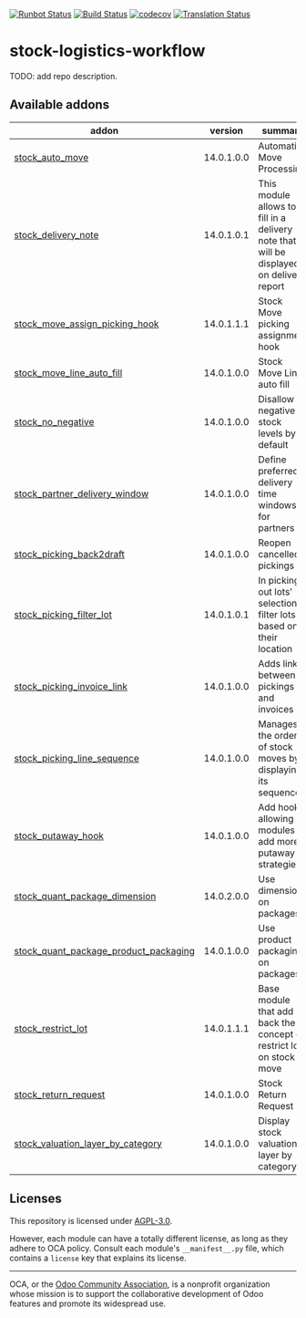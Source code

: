 [![Runbot Status](https://runbot.odoo-community.org/runbot/badge/flat/154/14.0.svg)](https://runbot.odoo-community.org/runbot/repo/github-com-oca-stock-logistics-workflow-154)
[![Build Status](https://travis-ci.com/OCA/stock-logistics-workflow.svg?branch=14.0)](https://travis-ci.com/OCA/stock-logistics-workflow)
[![codecov](https://codecov.io/gh/OCA/stock-logistics-workflow/branch/14.0/graph/badge.svg)](https://codecov.io/gh/OCA/stock-logistics-workflow)
[![Translation Status](https://translation.odoo-community.org/widgets/stock-logistics-workflow-14-0/-/svg-badge.svg)](https://translation.odoo-community.org/engage/stock-logistics-workflow-14-0/?utm_source=widget)

<!-- /!\ do not modify above this line -->

# stock-logistics-workflow

TODO: add repo description.

<!-- /!\ do not modify below this line -->

<!-- prettier-ignore-start -->

[//]: # (addons)

Available addons
----------------
addon | version | summary
--- | --- | ---
[stock_auto_move](stock_auto_move/) | 14.0.1.0.0 | Automatic Move Processing
[stock_delivery_note](stock_delivery_note/) | 14.0.1.0.1 | This module allows to fill in a delivery note that will be displayed on delivery report
[stock_move_assign_picking_hook](stock_move_assign_picking_hook/) | 14.0.1.1.1 | Stock Move picking assignment hook
[stock_move_line_auto_fill](stock_move_line_auto_fill/) | 14.0.1.0.0 | Stock Move Line auto fill
[stock_no_negative](stock_no_negative/) | 14.0.1.0.0 | Disallow negative stock levels by default
[stock_partner_delivery_window](stock_partner_delivery_window/) | 14.0.1.0.0 | Define preferred delivery time windows for partners
[stock_picking_back2draft](stock_picking_back2draft/) | 14.0.1.0.0 | Reopen cancelled pickings
[stock_picking_filter_lot](stock_picking_filter_lot/) | 14.0.1.0.1 | In picking out lots' selection, filter lots based on their location
[stock_picking_invoice_link](stock_picking_invoice_link/) | 14.0.1.0.0 | Adds link between pickings and invoices
[stock_picking_line_sequence](stock_picking_line_sequence/) | 14.0.1.0.0 | Manages the order of stock moves by displaying its sequence
[stock_putaway_hook](stock_putaway_hook/) | 14.0.1.0.0 | Add hooks allowing modules to add more putaway strategies
[stock_quant_package_dimension](stock_quant_package_dimension/) | 14.0.2.0.0 | Use dimensions on packages
[stock_quant_package_product_packaging](stock_quant_package_product_packaging/) | 14.0.1.0.0 | Use product packagings on packages
[stock_restrict_lot](stock_restrict_lot/) | 14.0.1.1.1 | Base module that add back the concept of restrict lot on stock move
[stock_return_request](stock_return_request/) | 14.0.1.0.0 | Stock Return Request
[stock_valuation_layer_by_category](stock_valuation_layer_by_category/) | 14.0.1.0.0 | Display stock valuation layer by category

[//]: # (end addons)

<!-- prettier-ignore-end -->

## Licenses

This repository is licensed under [AGPL-3.0](LICENSE).

However, each module can have a totally different license, as long as they adhere to OCA
policy. Consult each module's `__manifest__.py` file, which contains a `license` key
that explains its license.

----

OCA, or the [Odoo Community Association](http://odoo-community.org/), is a nonprofit
organization whose mission is to support the collaborative development of Odoo features
and promote its widespread use.
